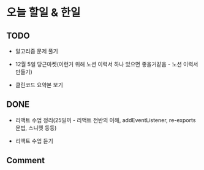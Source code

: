 # 오늘 할일 & 한일

## TODO

- 알고리즘 문제 풀기

- 12월 5일 당근마켓(이런거 위해 노션 이력서 하나 있으면 좋을거같음 - 노션 이력서 만들기)

- 클린코드 요약본 보기

## DONE

- 리액트 수업 정리(25일꺼 - 리액트 전반의 이해, addEventListener, re-exports문법, 스니펫 등등)

- 리액트 수업 듣기

## Comment

